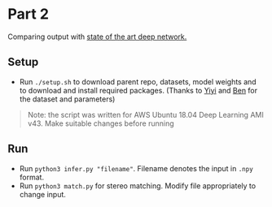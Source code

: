 # Part 2

Comparing output with [state of the art deep network.](https://github.com/autonomousvision/connecting_the_dots)

## Setup
- Run `./setup.sh` to download parent repo, datasets, model weights and to download and install required packages. (Thanks to [Yiyi](https://github.com/yiyiliao) and [Ben](https://github.com/barnjamin) for the dataset and parameters)

> Note: the script was written for AWS Ubuntu 18.04 Deep Learning AMI v43. Make suitable changes before running

## Run
- Run `python3 infer.py "filename"`. Filename denotes the input in `.npy` format.
- Run `python3 match.py` for stereo matching. Modify file appropriately to change input.
